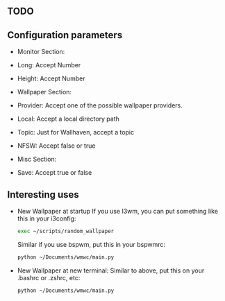## TODO

## Configuration parameters
- Monitor Section:
 - Long: Accept Number 
 - Height: Accept Number

- Wallpaper Section:
 - Provider: Accept one of the possible wallpaper providers.
 - Local: Accept a local directory path
 - Topic: Just for Wallhaven, accept a topic
 - NFSW: Accept false or true

- Misc Section:
 - Save: Accept true or false

## Interesting uses
- New Wallpaper at startup
	If you use I3wm, you can put something like this in your i3config:
	```bash
	exec ~/scripts/random_wallpaper
	```
	Similar if you use bspwm, put this in your bspwmrc:
	```bash
	python ~/Documents/wmwc/main.py
	```
- New Wallpaper at new terminal:
	Similar to above, put this on your .bashrc or .zshrc, etc:
	```bash
	python ~/Documents/wmwc/main.py
	```
